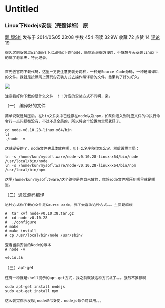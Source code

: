 # Untitled

### Linux下Nodejs安装（完整详细） 原

[顽  顽Shi](https://my.oschina.net/blogshi) 发布于 2014/05/05 23:08 字数 454 阅读 32.9W 收藏 72 点赞 14 [ 评论 19](https://my.oschina.net/blogshi/blog/260953#comments)

    很久之前安装过windows下以及Mac下的node，感觉还是很方便的，不成想今天安装linux下的坑了老半天，特此记录。  


    首先去官网下载代码，这里一定要注意安装分两种，一种是Source Code源码，一种是编译后的文件。我就是按照网上源码的安装方式去操作编译后的文件，结果坑了好久好久。  


![](http://static.oschina.net/uploads/space/2014/0505/225758_u2gO_723632.png)

    注意看好你下载的是什么文件！！！对应的安装方式不同啊，亲。  


（一） 编译好的文件

    简单说就是解压后，在bin文件夹中已经存在node以及npm，如果你进入到对应文件的中执行命令行一点问题都没有，不过不是全局的，所以将这个设置为全局就好了。  


```text
cd node-v0.10.28-linux-x64/bin
ls
./node -v
```

    这就妥妥的了，node文件夹具体放在哪，叫什么名字随你怎么定。然后设置全局：  


```text
ln -s /home/kun/mysofltware/node-v0.10.28-linux-x64/bin/node /usr/local/bin/node
ln -s /home/kun/mysofltware/node-v0.10.28-linux-x64/bin/npm /usr/local/bin/npm
```

    这里/home/kun/mysofltware/这个路径是你自己放的，你将node文件解压到哪里就是哪里。  


（二）通过源码编译

    这种方式你下载的文件是Source code，我不太喜欢这种方式。。。主要是麻烦  


```text
#  tar xvf node-v0.10.28.tar.gz 
#  cd node-v0.10.28 
#  ./configure 
# make 
# make install 
# cp /usr/local/bin/node /usr/sbin/ 

查看当前安装的Node的版本 
# node -v 

v0.10.28
```

（三）apt-get  


    还有一种就是shell提示的apt-get方式，我之前就被这种方式坑了。。。强烈不推荐啊  


```text
sudo apt-get install nodejs
sudo apt-get install npm
```

    这么装完你会发现,node命令好使，nodejs命令可以用。。。

